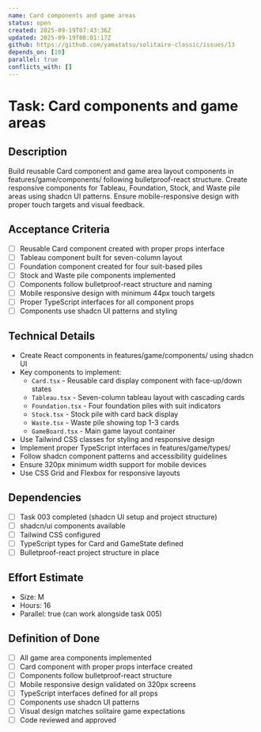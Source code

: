 ```yaml
---
name: Card components and game areas
status: open
created: 2025-09-19T07:43:36Z
updated: 2025-09-19T08:01:17Z
github: https://github.com/yamatatsu/solitaire-classic/issues/13
depends_on: [10]
parallel: true
conflicts_with: []
---
```


# Task: Card components and game areas

## Description
Build reusable Card component and game area layout components in features/game/components/ following bulletproof-react structure. Create responsive components for Tableau, Foundation, Stock, and Waste pile areas using shadcn UI patterns. Ensure mobile-responsive design with proper touch targets and visual feedback.

## Acceptance Criteria
- [ ] Reusable Card component created with proper props interface
- [ ] Tableau component built for seven-column layout
- [ ] Foundation component created for four suit-based piles
- [ ] Stock and Waste pile components implemented
- [ ] Components follow bulletproof-react structure and naming
- [ ] Mobile responsive design with minimum 44px touch targets
- [ ] Proper TypeScript interfaces for all component props
- [ ] Components use shadcn UI patterns and styling

## Technical Details
- Create React components in features/game/components/ using shadcn UI
- Key components to implement:
  - `Card.tsx` - Reusable card display component with face-up/down states
  - `Tableau.tsx` - Seven-column tableau layout with cascading cards
  - `Foundation.tsx` - Four foundation piles with suit indicators
  - `Stock.tsx` - Stock pile with card back display
  - `Waste.tsx` - Waste pile showing top 1-3 cards
  - `GameBoard.tsx` - Main game layout container
- Use Tailwind CSS classes for styling and responsive design
- Implement proper TypeScript interfaces in features/game/types/
- Follow shadcn component patterns and accessibility guidelines
- Ensure 320px minimum width support for mobile devices
- Use CSS Grid and Flexbox for responsive layouts

## Dependencies
- [ ] Task 003 completed (shadcn UI setup and project structure)
- [ ] shadcn/ui components available
- [ ] Tailwind CSS configured
- [ ] TypeScript types for Card and GameState defined
- [ ] Bulletproof-react project structure in place

## Effort Estimate
- Size: M
- Hours: 16
- Parallel: true (can work alongside task 005)

## Definition of Done
- [ ] All game area components implemented
- [ ] Card component with proper props interface created
- [ ] Components follow bulletproof-react structure
- [ ] Mobile responsive design validated on 320px screens
- [ ] TypeScript interfaces defined for all props
- [ ] Components use shadcn UI patterns
- [ ] Visual design matches solitaire game expectations
- [ ] Code reviewed and approved
